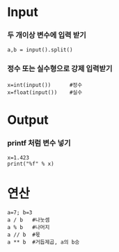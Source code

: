 # **Input**

### **두 개이상 변수에 입력 받기**

```
a,b = input().split()
```

### **정수 또는 실수형으로 강제 입력받기**

```
x=int(input())      #정수
x=float(input())    #실수
```

# **Output**

### **printf 처럼 변수 넣기**

```
x=1.423
print("%f" % x)
```

# **연산**

```
a=7; b=3
a / b   #나눗셈
a % b   #나머지
a // b  #몫
a ** b  #거듭제곱, a의 b승
```
